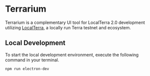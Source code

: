 # Terrarium

Terrarium is a complementary UI tool for LocalTerra 2.0 development utilizing [LocalTerra](https://github.com/terra-money/LocalTerra/), a locally run Terra testnet and ecosystem.

## Local Development

To start the local development environment, execute the following command in your terminal.

```
npm run electron-dev
```
